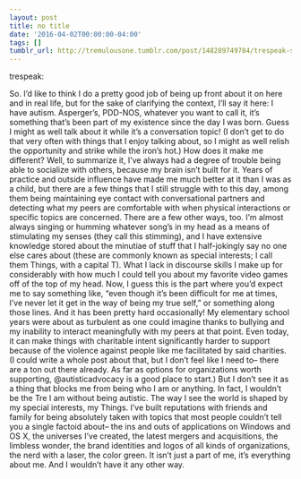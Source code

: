 ```yaml
---
layout: post
title: no title
date: '2016-04-02T00:00:00-04:00'
tags: []
tumblr_url: http://tremulousone.tumblr.com/post/148289749784/trespeak-so-id-like-to-think-i-do-a-pretty
---
```

trespeak:

So. I’d like to think I do a pretty good job of being up front about it on here and in real life, but for the sake of clarifying the context, I’ll say it here: I have autism. Asperger’s, PDD-NOS, whatever you want to call it, it’s something that’s been part of my existence since the day I was born.
Guess I might as well talk about it while it’s a conversation topic! (I don’t get to do that very often with things that I enjoy talking about, so I might as well relish the opportunity and strike while the iron’s hot.)
How does it make me different? Well, to summarize it, I’ve always had a degree of trouble being able to socialize with others, because my brain isn’t built for it. Years of practice and outside influence have made me much better at it than I was as a child, but there are a few things that I still struggle with to this day, among them being maintaining eye contact with conversational partners and detecting what my peers are comfortable with when physical interactions or specific topics are concerned.
There are a few other ways, too. I’m almost always singing or humming whatever song’s in my head as a means of stimulating my senses (they call this stimming), and I have extensive knowledge stored about the minutiae of stuff that I half-jokingly say no one else cares about (these are commonly known as special interests; I call them Things, with a capital T). What I lack in discourse skills I make up for considerably with how much I could tell you about my favorite video games off of the top of my head.
Now, I guess this is the part where you’d expect me to say something like, “even though it’s been difficult for me at times, I’ve never let it get in the way of being my true self,” or something along those lines. And it has been pretty hard occasionally! My elementary school years were about as turbulent as one could imagine thanks to bullying and my inability to interact meaningfully with my peers at that point. Even today, it can make things with charitable intent significantly harder to support because of the violence against people like me facilitated by said charities. (I could write a whole post about that, but I don’t feel like I need to– there are a ton out there already. As far as options for organizations worth supporting, @autisticadvocacy is a good place to start.)
But I don’t see it as a thing that blocks me from being who I am or anything. In fact, I wouldn’t be the Tre I am without being autistic. The way I see the world is shaped by my special interests, my Things. I’ve built reputations with friends and family for being absolutely taken with topics that most people couldn’t tell you a single factoid about– the ins and outs of applications on Windows and OS X, the universes I’ve created, the latest mergers and acquisitions, the limbless wonder, the brand identities and logos of all kinds of organizations, the nerd with a laser, the color green.
It isn’t just a part of me, it’s everything about me. And I wouldn’t have it any other way.
